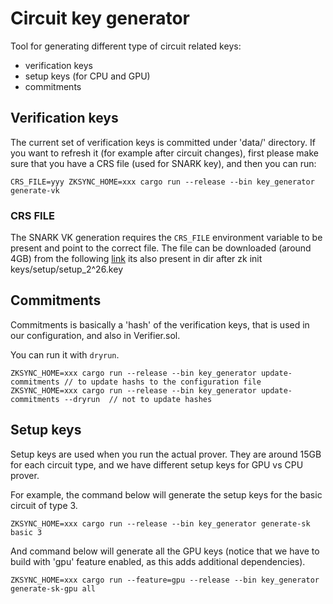 # Circuit key generator

Tool for generating different type of circuit related keys:

- verification keys
- setup keys (for CPU and GPU)
- commitments

## Verification keys

The current set of verification keys is committed under 'data/' directory. If you want to refresh it (for example after
circuit changes), first please make sure that you have a CRS file (used for SNARK key), and then you can run:

```shell
CRS_FILE=yyy ZKSYNC_HOME=xxx cargo run --release --bin key_generator generate-vk
```

### CRS FILE

The SNARK VK generation requires the `CRS_FILE` environment variable to be present and point to the correct file. The
file can be downloaded (around 4GB) from the following
[link](https://storage.googleapis.com/matterlabs-setup-keys-us/setup-keys/setup_2^26.key) its also present in dir after
zk init keys/setup/setup_2^26.key

## Commitments

Commitments is basically a 'hash' of the verification keys, that is used in our configuration, and also in Verifier.sol.

You can run it with `dryrun`.

```shell
ZKSYNC_HOME=xxx cargo run --release --bin key_generator update-commitments // to update hashs to the configuration file
ZKSYNC_HOME=xxx cargo run --release --bin key_generator update-commitments --dryrun  // not to update hashes
```

## Setup keys

Setup keys are used when you run the actual prover. They are around 15GB for each circuit type, and we have different
setup keys for GPU vs CPU prover.

For example, the command below will generate the setup keys for the basic circuit of type 3.

```shell
ZKSYNC_HOME=xxx cargo run --release --bin key_generator generate-sk basic 3
```

And command below will generate all the GPU keys (notice that we have to build with 'gpu' feature enabled, as this adds
additional dependencies).

```shell
ZKSYNC_HOME=xxx cargo run --feature=gpu --release --bin key_generator generate-sk-gpu all
```
